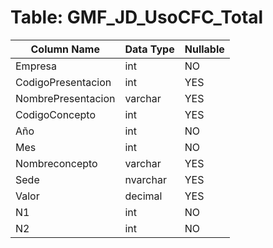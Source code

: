 # Table: GMF_JD_UsoCFC_Total

| Column Name | Data Type | Nullable |
|-------------|-----------|----------|
| Empresa | int | NO |
| CodigoPresentacion | int | YES |
| NombrePresentacion | varchar | YES |
| CodigoConcepto | int | YES |
| Año | int | NO |
| Mes | int | NO |
| Nombreconcepto | varchar | YES |
| Sede | nvarchar | YES |
| Valor | decimal | YES |
| N1 | int | NO |
| N2 | int | NO |
